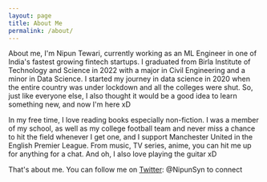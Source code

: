 ```yaml
---
layout: page
title: About Me
permalink: /about/
---
```


About me, I'm Nipun Tewari, currently working as an ML Engineer in one of India's fastest growing fintech startups. I graduated from Birla Institute of Technology and Science in 2022 with a major in Civil Engineering and a minor in Data Science. I started my journey in data science in 2020 when the entire country was under lockdown and all the colleges were shut. So, just like everyone else, I also thought it would be a good idea to learn something new, and now I'm here xD

In my free time, I love reading books especially non-fiction. I was a member of my school, as well as my college football team and never miss a chance to hit the field whenever I get one, and I support Manchester United in the English Premier League. From music, TV series, anime, you can hit me up for anything for a chat. And oh, I also love playing the guitar xD

That's about me. You can follow me on [Twitter](https://twitter.com/NipunSyn): @NipunSyn to connect
